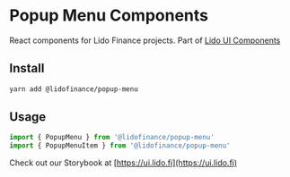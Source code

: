 # Popup Menu Components

React components for Lido Finance projects.
Part of [Lido UI Components](https://github.com/lidofinance/ui/#readme)

## Install

```bash
yarn add @lidofinance/popup-menu
```

## Usage

```ts
import { PopupMenu } from '@lidofinance/popup-menu'
import { PopupMenuItem } from '@lidofinance/popup-menu'
```

Check out our Storybook at [https://ui.lido.fi](https://ui.lido.fi)
